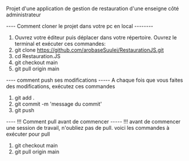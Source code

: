 Projet d'une application de gestion de restauration d'une enseigne côté administrateur

---- Comment cloner le projet dans votre pc en local --------
1) Ouvrez votre éditeur puis déplacer dans votre répertoire. Ouvrez le terminal et exécuter ces commandes:
2) git clone https://github.com/arobaseSuulei/RestaurationJS.git
3) cd Restauration.JS
4) git checkout main
5) git pull origin main


---- comment push ses modifications -----
A chaque fois que vous faites des modifications, exécutez ces commandes
1) git add .
2) git commit -m 'message du commit'
3) git push


---- !!! Comment pull avant de commencer -----
!!! avant de commencer une session de travail, n'oubliez pas de pull. voici les commandes à exécuter pour pull
1) git checkout main
2) git pull origin main

